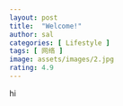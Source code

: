```yaml
---
layout: post
title:  "Welcome!"
author: sal
categories: [ Lifestyle ]
tags: [ 网络 ]
image: assets/images/2.jpg
rating: 4.9
---
```

hi
